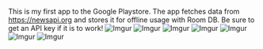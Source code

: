 This is my first app to the Google Playstore. The app fetches data from https://newsapi.org and 
stores it for offline usage with Room DB. Be sure to get an API key if  it is to work!
![Imgur](https://i.imgur.com/9Gtq3Gt.jpg)
![Imgur](https://i.imgur.com/o4zTC0e.jpg)
![Imgur](https://i.imgur.com/24Npd47.jpg)
![Imgur](https://i.imgur.com/wGY4VjA.jpg)
![Imgur](https://i.imgur.com/87eBcGA.jpg)
![Imgur](https://i.imgur.com/mNz15hl.jpg)
![Imgur](https://i.imgur.com/MdtDD5J.jpg)
